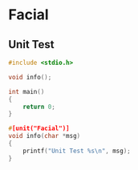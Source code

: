 # Facial

## Unit Test
```c
#include <stdio.h>

void info();

int main()
{
    return 0;
}

#[unit("Facial")]
void info(char *msg)
{
    printf("Unit Test %s\n", msg);
}
```
